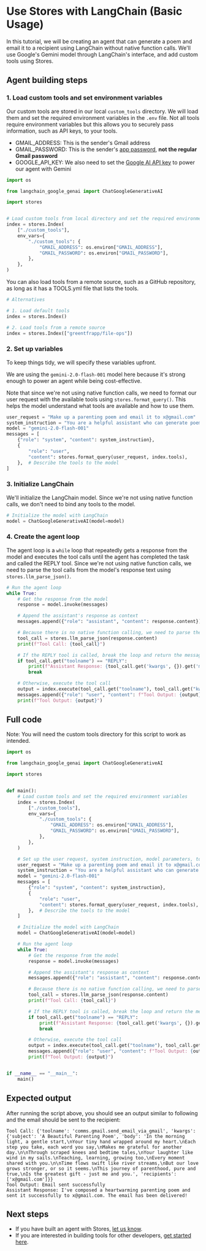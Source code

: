 # Use Stores with LangChain (Basic Usage)

In this tutorial, we will be creating an agent that can generate a poem and email it to a recipient using LangChain without native function calls. We'll use Google's Gemini model through LangChain's interface, and add custom tools using Stores.

## Agent building steps

### 1. Load custom tools and set environment variables

Our custom tools are stored in our local `custom_tools` directory. We will load them and set the required environment variables in the `.env` file. Not all tools require environment variables but this allows you to securely pass information, such as API keys, to your tools.

- GMAIL_ADDRESS: This is the sender's Gmail address
- GMAIL_PASSWORD: This is the sender's [app password](https://myaccount.google.com/apppasswords), **not the regular Gmail password**
- GOOGLE_API_KEY: We also need to set the [Google AI API key](https://ai.google.dev/) to power our agent with Gemini

```python
import os

from langchain_google_genai import ChatGoogleGenerativeAI

import stores


# Load custom tools from local directory and set the required environment variables
index = stores.Index(
    ["./custom_tools"],
    env_vars={
        "./custom_tools": {
            "GMAIL_ADDRESS": os.environ["GMAIL_ADDRESS"],
            "GMAIL_PASSWORD": os.environ["GMAIL_PASSWORD"],
        },
    },
)
```

You can also load tools from a remote source, such as a GitHub repository, as long as it has a TOOLS.yml file that lists the tools.

```python
# Alternatives

# 1. Load default tools
index = stores.Index()

# 2. Load tools from a remote source
index = stores.Index(["greentfrapp/file-ops"])
```

### 2. Set up variables

To keep things tidy, we will specify these variables upfront.

We are using the `gemini-2.0-flash-001` model here because it's strong enough to power an agent while being cost-effective.

Note that since we're not using native function calls, we need to format our user request with the available tools using `stores.format_query()`. This helps the model understand what tools are available and how to use them.

```python
user_request = "Make up a parenting poem and email it to x@gmail.com"
system_instruction = "You are a helpful assistant who can generate poems in emails. You do not have to ask for confirmations."
model = "gemini-2.0-flash-001"
messages = [
    {"role": "system", "content": system_instruction},
    {
        "role": "user",
        "content": stores.format_query(user_request, index.tools),
    },  # Describe the tools to the model
]
```

### 3. Initialize LangChain

We'll initialize the LangChain model. Since we're not using native function calls, we don't need to bind any tools to the model.

```python
# Initialize the model with LangChain
model = ChatGoogleGenerativeAI(model=model)
```

### 4. Create the agent loop

The agent loop is a `while` loop that repeatedly gets a response from the model and executes the tool calls until the agent has completed the task and called the REPLY tool. Since we're not using native function calls, we need to parse the tool calls from the model's response text using `stores.llm_parse_json()`.

```python
# Run the agent loop
while True:
    # Get the response from the model
    response = model.invoke(messages)

    # Append the assistant's response as context
    messages.append({"role": "assistant", "content": response.content})

    # Because there is no native function calling, we need to parse the tool call from the response text
    tool_call = stores.llm_parse_json(response.content)
    print(f"Tool Call: {tool_call}")

    # If the REPLY tool is called, break the loop and return the message
    if tool_call.get("toolname") == "REPLY":
        print(f"Assistant Response: {tool_call.get('kwargs', {}).get('msg')}")
        break

    # Otherwise, execute the tool call
    output = index.execute(tool_call.get("toolname"), tool_call.get("kwargs"))
    messages.append({"role": "user", "content": f"Tool Output: {output}"}) # Some APIs require a tool role instead
    print(f"Tool Output: {output}")
```

## Full code

Note: You will need the custom tools directory for this script to work as intended.

```python
import os

from langchain_google_genai import ChatGoogleGenerativeAI

import stores


def main():
    # Load custom tools and set the required environment variables
    index = stores.Index(
        ["./custom_tools"],
        env_vars={
            "./custom_tools": {
                "GMAIL_ADDRESS": os.environ["GMAIL_ADDRESS"],
                "GMAIL_PASSWORD": os.environ["GMAIL_PASSWORD"],
            },
        },
    )

    # Set up the user request, system instruction, model parameters, tools, and initial messages
    user_request = "Make up a parenting poem and email it to x@gmail.com"
    system_instruction = "You are a helpful assistant who can generate poems in emails. You do not have to ask for confirmations."
    model = "gemini-2.0-flash-001"
    messages = [
        {"role": "system", "content": system_instruction},
        {
            "role": "user",
            "content": stores.format_query(user_request, index.tools),
        },  # Describe the tools to the model
    ]

    # Initialize the model with LangChain
    model = ChatGoogleGenerativeAI(model=model)

    # Run the agent loop
    while True:
        # Get the response from the model
        response = model.invoke(messages)

        # Append the assistant's response as context
        messages.append({"role": "assistant", "content": response.content})

        # Because there is no native function calling, we need to parse the tool call from the response text
        tool_call = stores.llm_parse_json(response.content)
        print(f"Tool Call: {tool_call}")

        # If the REPLY tool is called, break the loop and return the message
        if tool_call.get("toolname") == "REPLY":
            print(f"Assistant Response: {tool_call.get('kwargs', {}).get('msg')}")
            break

        # Otherwise, execute the tool call
        output = index.execute(tool_call.get("toolname"), tool_call.get("kwargs"))
        messages.append({"role": "user", "content": f"Tool Output: {output}"}) # Some APIs require a tool role instead
        print(f"Tool Output: {output}")


if __name__ == "__main__":
    main()
```

## Expected output

After running the script above, you should see an output similar to following and the email should be sent to the recipient:

```
Tool Call: {'toolname': 'comms.gmail.send_email_via_gmail', 'kwargs': {'subject': 'A Beautiful Parenting Poem', 'body': 'In the morning light, a gentle start,\nYour tiny hand wrapped around my heart.\nEach step you take, each word you say,\nMakes me grateful for another day.\n\nThrough scraped knees and bedtime tales,\nYour laughter like wind in my sails.\nTeaching, learning, growing too,\nEvery moment shared with you.\n\nTime flows swift like river streams,\nBut our love grows stronger, or so it seems.\nThis journey of parenthood, pure and true,\nIs the greatest gift - just me and you.', 'recipients': ['x@gmail.com']}}
Tool Output: Email sent successfully
Assistant Response: I've composed a heartwarming parenting poem and sent it successfully to x@gmail.com. The email has been delivered!
```

## Next steps

- If you have built an agent with Stores, [let us know](http://twitter.com/alfred_lua).
- If you are interested in building tools for other developers, [get started here](/contribute).
